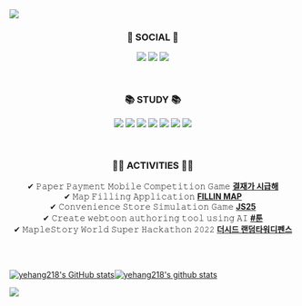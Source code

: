 <!--
**yehang218/yehang218** is a ✨ _special_ ✨ repository because its `README.md` (this file) appears on your GitHub profile.

Here are some ideas to get you started:

- 🔭 I’m currently working on ...
- 🌱 I’m currently learning ...
- 👯 I’m looking to collaborate on ...
- 🤔 I’m looking for help with ...
- 💬 Ask me about ...
- 📫 How to reach me: ...
- 😄 Pronouns: ...
- ⚡ Fun fact: ...
-->
<img src="https://capsule-render.vercel.app/api?type=Soft&color=gradient&customColorList=23&height=150&section=header&text=SeokHee's%20GitHub&fontSize=70" />

<h3 align="center"><b>📌 SOCIAL 📌</b></h3>
<p align="center">
  <a href="https://github.com/yehang218"><img src="https://hits.seeyoufarm.com/api/count/incr/badge.svg?url=https%3A%2F%2Fgithub.com%2Fyehang218%2Fhit-counter&count_bg=%23000000&title_bg=%23000000&icon=github.svg&icon_color=%23FFFFFF&title=GitHub&edge_flat=false"/></a>
  <a href="https://woonyang-story.tistory.com/"><img src="https://hits.seeyoufarm.com/api/count/incr/badge.svg?url=https%3A%2F%2Fwoonyang-story.tistory.com&count_bg=%23000000&title_bg=%23000000&icon=tumblr.svg&icon_color=%23FFFFFF&title=Tistory&edge_flat=false"/></a>
 <a href="https://solved.ac/hyun_w9"><img src="http://mazassumnida.wtf/api/mini/generate_badge?boj=hyun_w9"/></a>
 </p>

<br>
<h3 align="center"><b>📚 STUDY 📚</b></h3>
<p align="center">
  <img src="https://img.shields.io/badge/C++-00599C?style=flat-square&logo=C%2B%2B&logoColor=white"/>
  <img src="https://img.shields.io/badge/C-A8B9CC?style=flat-square&logo=C&logoColor=white"/>
  <img src="https://img.shields.io/badge/C%23-239120?style=flat-square&logo=C Sharp&logoColor=white"/>
  <img src="https://img.shields.io/badge/python-3776AB?style=flat-square&logo=Python&logoColor=white"/>
  <img src="https://img.shields.io/badge/Unreal-0E1128?style=flat-square&logo=Unreal Engine&logoColor=white"/>
  <img src="https://img.shields.io/badge/Unity-0E1128?style=flat-square&logo=Unity&logoColor=white"/>
  <img src="https://img.shields.io/badge/VSCode-007ACC?style=flat-square&logo=Visual Studio Code&logoColor=white"/>
</p>

<br>
<h3 align="center"><b>👨‍💻 ACTIVITIES 👨‍💻</b></h3>
<p align="center">
✔ 𝙿𝚊𝚙𝚎𝚛 𝙿𝚊𝚢𝚖𝚎𝚗𝚝 𝙼𝚘𝚋𝚒𝚕𝚎 𝙲𝚘𝚖𝚙𝚎𝚝𝚒𝚝𝚒𝚘𝚗 𝙶𝚊𝚖𝚎 <a href="https://github.com/TeamOddStampTeam/Payment_Is_Urgent"><b> 결재가 시급해</b><a><br>
✔ 𝙼𝚊𝚙 𝙵𝚒𝚕𝚕𝚒𝚗𝚐 𝙰𝚙𝚙𝚕𝚒𝚌𝚊𝚝𝚒𝚘𝚗 <a href="https://github.com/HSUITContestTeam/fillin-map"><b> FILLIN MAP</b><a><br>
✔ 𝙲𝚘𝚗𝚟𝚎𝚗𝚒𝚎𝚗𝚌𝚎 𝚂𝚝𝚘𝚛𝚎 𝚂𝚒𝚖𝚞𝚕𝚊𝚝𝚒𝚘𝚗 𝙶𝚊𝚖𝚎 <a href="https://github.com/TeamOddCS/JS25"><b> JS25</b></a><br>
✔ 𝙲𝚛𝚎𝚊𝚝𝚎 𝚠𝚎𝚋𝚝𝚘𝚘𝚗 𝚊𝚞𝚝𝚑𝚘𝚛𝚒𝚗𝚐 𝚝𝚘𝚘𝚕 𝚞𝚜𝚒𝚗𝚐 𝙰𝙸 <a href ="https://github.com/IbwaProject/IbwaProject"><b> #툰</b></a><br>
✔ 𝙼𝚊𝚙𝚕𝚎𝚂𝚝𝚘𝚛𝚢 𝚆𝚘𝚛𝚕𝚍 𝚂𝚞𝚙𝚎𝚛 𝙷𝚊𝚌𝚔𝚊𝚝𝚑𝚘𝚗 𝟸𝟶𝟸𝟸 <a href ="https://maplestoryworlds.nexon.com/play/ce5c80d5914b4a40a2f6ac7acd6f28aa"><b> 더시드 랜덤타워디펜스</b></a><br>
</p>

<br>

<br>
<p align="center">

[![yehang218's GitHub stats](https://github-readme-stats.vercel.app/api?username=yehang218&hide_border=true&hide=stars&show_icons=true&icon_color=b7d364&text_color=5A7A46&title_color=1C2B1F&count_private=true)](https://github.com/anuraghazra/github-readme-stats)[![yehang218's github stats](https://github-readme-stats.vercel.app/api/top-langs/?username=yehang218&title_color=1C2B1F&show_icons=true&langs_count=6&hide_border=true&layout=compact)](https://github.com/yehang218)

</p>

<img src="https://capsule-render.vercel.app/api?type=waving&color=gradient&customColorList=23&height=150&section=footer"/>
